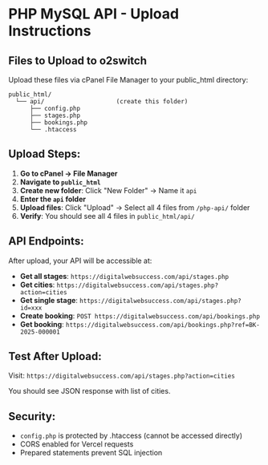 # PHP MySQL API - Upload Instructions

## Files to Upload to o2switch

Upload these files via cPanel File Manager to your public_html directory:

```
public_html/
  └── api/                    (create this folder)
      ├── config.php
      ├── stages.php
      ├── bookings.php
      └── .htaccess
```

## Upload Steps:

1. **Go to cPanel → File Manager**
2. **Navigate to `public_html`**
3. **Create new folder**: Click "New Folder" → Name it `api`
4. **Enter the `api` folder**
5. **Upload files**: Click "Upload" → Select all 4 files from `/php-api/` folder
6. **Verify**: You should see all 4 files in `public_html/api/`

## API Endpoints:

After upload, your API will be accessible at:

- **Get all stages**: `https://digitalwebsuccess.com/api/stages.php`
- **Get cities**: `https://digitalwebsuccess.com/api/stages.php?action=cities`
- **Get single stage**: `https://digitalwebsuccess.com/api/stages.php?id=xxx`
- **Create booking**: `POST https://digitalwebsuccess.com/api/bookings.php`
- **Get booking**: `https://digitalwebsuccess.com/api/bookings.php?ref=BK-2025-000001`

## Test After Upload:

Visit: `https://digitalwebsuccess.com/api/stages.php?action=cities`

You should see JSON response with list of cities.

## Security:

- `config.php` is protected by .htaccess (cannot be accessed directly)
- CORS enabled for Vercel requests
- Prepared statements prevent SQL injection

